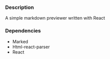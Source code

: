 ### Description
A simple markdown previewer written with React

### Dependencies
- Marked
- Html-react-parser
- React